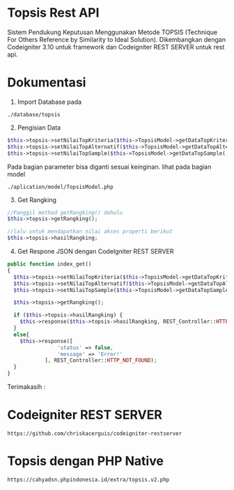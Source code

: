# Topsis Rest API
Sistem Pendukung Keputusan Menggunakan Metode TOPSIS (Technique For Others Reference by Similarity to Ideal Solution).
Dikembangkan dengan Codeigniter 3.10 untuk framework dan Codeigniter REST SERVER untuk rest api.

# Dokumentasi
1. Import Database pada 
```
./database/topsis
```

2. Pengisian Data
```php
$this->topsis->setNilaiTopKriteria($this->TopsisModel->getDataTopKriteria());
$this->topsis->setNilaiTopAlternatif($this->TopsisModel->getDataTopAlternatif());
$this->topsis->setNilaiTopSample($this->TopsisModel->getDataTopSample());
```
Pada bagian parameter bisa diganti sesuai keinginan. lihat pada bagian model
```
./aplication/model/TopsisModel.php
```
3. Get Rangking
```php
//Panggil method getRangking() dahulu
$this->topsis->getRangking();

//lalu untuk mendapatkan nilai akses properti berikut
$this->topsis->hasilRangking;
```
4. Get Respone JSON dengan CodeIgniter REST SERVER
```php
public function index_get()
{
  $this->topsis->setNilaiTopKriteria($this->TopsisModel->getDataTopKriteria());
  $this->topsis->setNilaiTopAlternatif($this->TopsisModel->getDataTopAlternatif());
  $this->topsis->setNilaiTopSample($this->TopsisModel->getDataTopSample());

  $this->topsis->getRangking();

  if ($this->topsis->hasilRangking) {
    $this->response($this->topsis->hasilRangking, REST_Controller::HTTP_OK);
  }
  else{
    $this->response([
                'status' => false,
                'message' => 'Error!'
            ], REST_Controller::HTTP_NOT_FOUND);
  }
}
```

Terimakasih :
# Codeigniter REST SERVER
```
https://github.com/chriskacerguis/codeigniter-restserver
```

# Topsis dengan PHP Native
```
https://cahyadsn.phpindonesia.id/extra/topsis.v2.php
```
